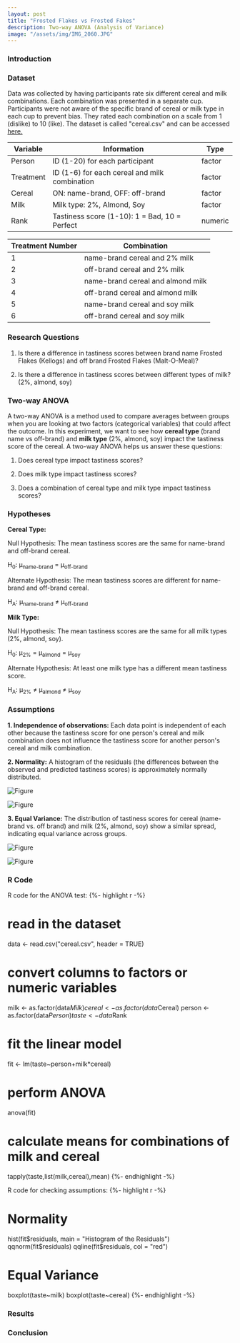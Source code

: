 ```yaml
---
layout: post
title: "Frosted Flakes vs Frosted Fakes"
description: Two-way ANOVA (Analysis of Variance)
image: "/assets/img/IMG_2060.JPG"
--- 
```


### Introduction

### Dataset
Data was collected by having participants rate six different cereal and milk combinations. Each combination was presented in a separate cup. Participants were not aware of the specific brand of cereal or milk type in each cup to prevent bias. They rated each combination on a scale from 1 (dislike) to 10 (like). The dataset is called "cereal.csv" and can be accessed [here.]()

| Variable   | Information                                     | Type     |
|------------|-------------------------------------------------|----------|
| Person     | ID (1-20) for each participant                  | factor   |
| Treatment  | ID (1-6) for each cereal and milk combination   | factor   |
| Cereal     | ON: name-brand, OFF: off-brand                  | factor   |
| Milk       | Milk type: 2%, Almond, Soy                      | factor   |
| Rank       | Tastiness score (1-10): 1 = Bad, 10 = Perfect   | numeric  |

| Treatment Number   | Combination                         |                                                                              
|--------------------|-------------------------------------|
| 1                  | name-brand cereal and 2% milk       |                           
| 2                  | off-brand cereal and 2% milk        |
| 3                  | name-brand cereal and almond milk   |                                   
| 4                  | off-brand cereal and almond milk    |                                                                 
| 5                  | name-brand cereal and soy milk      |
| 6                  | off-brand cereal and soy milk       |

### Research Questions
1) Is there a difference in tastiness scores between brand name Frosted Flakes (Kellogs) and off brand Frosted Flakes (Malt-O-Meal)?

2) Is there a difference in tastiness scores between different types of milk? (2%, almond, soy)

### Two-way ANOVA
A two-way ANOVA is a method used to compare averages between groups when you are looking at two factors (categorical variables) that could affect the outcome. In this experiment, we want to see how **cereal type** (brand name vs off-brand) and **milk type** (2%, almond, soy) impact the tastiness score of the cereal. A two-way ANOVA helps us answer these questions:

1) Does cereal type impact tastiness scores?

2) Does milk type impact tastiness scores?

3) Does a combination of cereal type and milk type impact tastiness scores?

### Hypotheses
**Cereal Type:**

Null Hypothesis: The mean tastiness scores are the same for name-brand and off-brand cereal.

H<sub>0</sub>: &mu;<sub>name-brand</sub> = &mu;<sub>off-brand</sub>

Alternate Hypothesis: The mean tastiness scores are different for name-brand and off-brand cereal.

H<sub>A</sub>: &mu;<sub>name-brand</sub> &ne; &mu;<sub>off-brand</sub>

**Milk Type:**

Null Hypothesis: The mean tastiness scores are the same for all milk types (2%, almond, soy).

H<sub>0</sub>: &mu;<sub>2%</sub> = &mu;<sub>almond</sub> = &mu;<sub>soy</sub>

Alternate Hypothesis: At least one milk type has a different mean tastiness score.

H<sub>A</sub>: &mu;<sub>2%</sub> &ne; &mu;<sub>almond</sub> &ne; &mu;<sub>soy</sub>

### Assumptions
**1. Independence of observations:** Each data point is independent of each other because the tastiness score for one person's cereal and milk combination does not influence the tastiness score for another person's cereal and milk combination.

**2. Normality:** A histogram of the residuals (the differences between the observed and predicted tastiness scores) is approximately normally distributed.

![Figure]({{site.url}}/{{site.baseurl}}/assets/img/residuals.png)

![Figure]({{site.url}}/{{site.baseurl}}/assets/img/qqplot.png)

**3. Equal Variance:** The distribution of tastiness scores for cereal (name-brand vs. off brand) and milk (2%, almond, soy) show a similar spread, indicating equal variance across groups.

![Figure]({{site.url}}/{{site.baseurl}}/assets/img/cereal.png)

![Figure]({{site.url}}/{{site.baseurl}}/assets/img/milk.png)

### R Code
R code for the ANOVA test:
{%- highlight r -%}
# read in the dataset
data <- read.csv("cereal.csv", header = TRUE)

# convert columns to factors or numeric variables
milk <- as.factor(data$Milk)
cereal <- as.factor(data$Cereal)
person <- as.factor(data$Person)
taste <- data$Rank

# fit the linear model
fit <- lm(taste~person+milk*cereal)

# perform ANOVA
anova(fit)

# calculate means for combinations of milk and cereal
tapply(taste,list(milk,cereal),mean)
{%- endhighlight -%}

R code for checking assumptions:
{%- highlight r -%}
# Normality
hist(fit$residuals, main = "Histogram of the Residuals")
qqnorm(fit$residuals)
qqline(fit$residuals, col = "red")

# Equal Variance
boxplot(taste~milk)
boxplot(taste~cereal)
{%- endhighlight -%}

### Results

### Conclusion